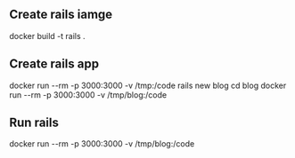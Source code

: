 ## Create rails iamge
docker build -t rails .

## Create rails app
docker run --rm -p 3000:3000 -v /tmp:/code rails new blog
cd blog
docker run --rm -p 3000:3000 -v /tmp/blog:/code

## Run rails
docker run --rm -p 3000:3000 -v /tmp/blog:/code


